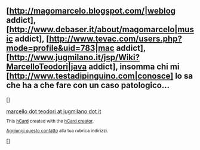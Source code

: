 [http://magomarcelo.blogspot.com/|weblog addict], [http://www.debaser.it/about/magomarcelo|music addict], [http://www.tevac.com/users.php?mode=profile&uid=783|mac addict], [http://www.jugmilano.it/jsp/Wiki?MarcelloTeodori|java addict], insomma chi mi [http://www.testadipinguino.com|conosce] lo sa che ha a che fare con un caso patologico...
----
[<html>]
<div class="vcard">
 <a class="url fn" href="http://www.jugmilano.it/vqwiki/jsp/Wiki?MarcelloTeodori" style="display:none;">Marcello Teodori</a>
 <div class="org" style="display:none;">Java User Group Milano</div>
 <a class="email" href="mailto:marcello dot teodori at jugmilano dot it">marcello dot teodori at jugmilano dot it</a>
<p style="font-size:smaller;">This <a href="http://microformats.org/wiki/hcard">hCard</a> created with the <a href="http://microformats.org/code/hcard/creator">hCard creator</a>.</p>
</div>
<p style="font-size:smaller;"><a href="javascript:void(location.href='http://feeds.technorati.com/contacts/'+escape(location.href))">Aggiungi questo contatto</a> alla tua rubrica indirizzi.</p>
[</html>]
